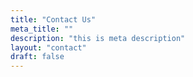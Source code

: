 ```yaml
---
title: "Contact Us"
meta_title: ""
description: "this is meta description"
layout: "contact"
draft: false
---
```

